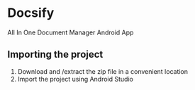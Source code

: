 # Docsify
All In One Document Manager Android App

## Importing the project
1. Download and /extract the zip file in a convenient location
2. Import the project using Android Studio

